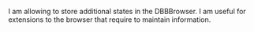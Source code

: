 I am allowing to store additional states in the DBBBrowser. I am useful for extensions to the browser that require to maintain information.
